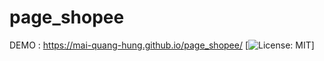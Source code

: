 # page_shopee
DEMO : https://mai-quang-hung.github.io/page_shopee/
[![License: MIT](https://img.shields.io/badge/License-MIT-blue.svg)]
